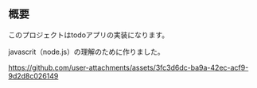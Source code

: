 ## 概要
このプロジェクトはtodoアプリの実装になります。

javascrit（node.js）の理解のために作りました。


https://github.com/user-attachments/assets/3fc3d6dc-ba9a-42ec-acf9-9d2d8c026149